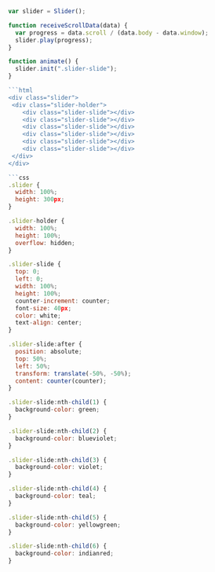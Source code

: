 ```javascript
var slider = Slider();

function receiveScrollData(data) {
  var progress = data.scroll / (data.body - data.window);
  slider.play(progress);
}

function animate() {
  slider.init(".slider-slide");
}

```html
<div class="slider">
 <div class="slider-holder">
    <div class="slider-slide"></div>
    <div class="slider-slide"></div>
    <div class="slider-slide"></div>
    <div class="slider-slide"></div>
    <div class="slider-slide"></div>
    <div class="slider-slide"></div>
 </div>
</div>

```css
.slider {
  width: 100%;
  height: 300px;
}

.slider-holder {
  width: 100%;
  height: 100%;
  overflow: hidden;
}

.slider-slide {
  top: 0;
  left: 0;
  width: 100%;
  height: 100%;
  counter-increment: counter;
  font-size: 40px;
  color: white;
  text-align: center;
}

.slider-slide:after {
  position: absolute;
  top: 50%;
  left: 50%;
  transform: translate(-50%, -50%);
  content: counter(counter);
}

.slider-slide:nth-child(1) {
  background-color: green;
}

.slider-slide:nth-child(2) {
  background-color: blueviolet;
}

.slider-slide:nth-child(3) {
  background-color: violet;
}

.slider-slide:nth-child(4) {
  background-color: teal;
}

.slider-slide:nth-child(5) {
  background-color: yellowgreen;
}

.slider-slide:nth-child(6) {
  background-color: indianred;
}